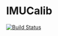 # IMUCalib

[![Build Status](https://travis-ci.org/ssfrr/IMUCalib.jl.svg?branch=master)](https://travis-ci.org/ssfrr/IMUCalib.jl)
